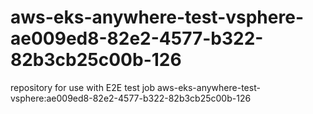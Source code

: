 # aws-eks-anywhere-test-vsphere-ae009ed8-82e2-4577-b322-82b3cb25c00b-126
repository for use with E2E test job aws-eks-anywhere-test-vsphere:ae009ed8-82e2-4577-b322-82b3cb25c00b-126
